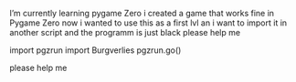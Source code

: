  I’m currently learning pygame Zero
i created a game that works fine in Pygame Zero 
now i wanted to use this as a first lvl an i want to import it in another script and the programm is just black please help me

import pgzrun
import Burgverlies
pgzrun.go()

please help me
